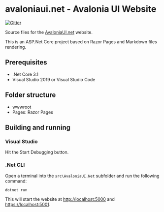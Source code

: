 # avaloniaui.net - Avalonia UI Website

[![Gitter](https://badges.gitter.im/Join%20Chat.svg)](https://gitter.im/AvaloniaUI/Avalonia?utm_campaign=pr-badge&utm_content=badge&utm_medium=badge&utm_source=badge)

Source files for the [AvaloniaUI.net](https://avaloniaui.net/) website.

This is an ASP.Net Core project based on Razor Pages and Markdown files rendering.

## Prerequisites

- .Net Core 3.1
- Visual Studio 2019 or Visual Studio Code 

## Folder structure

- wwwroot
- Pages: Razor Pages

## Building and running

### Visual Studio

Hit the Start Debugging button.

### .Net CLI

Open a terminal into the `src\AvaloniaUI.Net` subfolder and run the following command:

```
dotnet run
```

This will start the website at [http://localhost:5000](http://localhost:5000) and [https://localhost:5001](https://localhost:5001).

